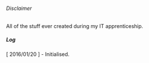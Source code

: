 ###### Disclaimer
All of the stuff ever created during my IT apprenticeship.

##### Log
[ 2016/01/20 ] - Initialised.
